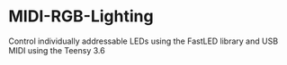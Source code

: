 # MIDI-RGB-Lighting
Control individually addressable LEDs using the FastLED library and USB MIDI using the Teensy 3.6
